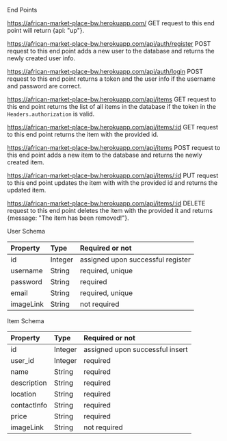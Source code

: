 End Points

https://african-market-place-bw.herokuapp.com/
GET request to this end point will return {api: "up"}.

https://african-market-place-bw.herokuapp.com/api/auth/register
POST request to this end point adds a new user to the database and returns the newly created user info.

https://african-market-place-bw.herokuapp.com/api/auth/login
POST request to this end point returns a token and the user info if the username and password are correct.

https://african-market-place-bw.herokuapp.com/api/items 
GET request to this end point returns the list of all items in the database if the token in the `Headers.authorization` is valid.

https://african-market-place-bw.herokuapp.com/api/items/:id
GET request to this end point returns the item with the provided id.

https://african-market-place-bw.herokuapp.com/api/items
POST request to this end point adds a new item to the database and returns the newly created item.

https://african-market-place-bw.herokuapp.com/api/items/:id
PUT request to this end point updates the item with with the provided id and returns the updated item.

https://african-market-place-bw.herokuapp.com/api/items/:id
DELETE request to this end point deletes the item with the provided it and returns {message: "The item has been removed!"}.


User Schema

| Property  | Type 	    | Required or not                   |
|:----------|:----------|:----------------------------------|
| id        |	Integer   | assigned upon successful register |
| username  |	String    | required, unique                  |
| password  |	String    | required                          |
| email	    |   String  | required, unique                  |
| imageLink |	String    | not required                      |

Item Schema

| Property      | Type 	  | Required or not                 |
|:--------------|:--------|:--------------------------------|
| id	          | Integer | assigned upon successful insert |
| user_id       | Integer | required                        |
| name          | String  | required                        |
| description   | String  | required                        |
| location      | String  | required                        |
| contactInfo   | String  | required                        |
| price         | String  | required                        |
| imageLink     | String  | not required                    |  

